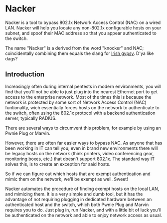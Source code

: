 Nacker
======

Nacker is a tool to bypass 802.1x Network Access Control (NAC) on a wired LAN. Nacker will help you locate any non-802.1x configurable hosts on your subnet, and spoof their MAC address so that you appear authenticated to the switch.

The name "Nacker" is a derived from the word "knocker" and NAC; coincidentally combining them equals the slang for [Irish gypsy][1]. D'ya like dags?

Introduction
------------

Increasingly often during internal pentests in modern environments, you will find that you'll not be able to just plug into the nearest Ethernet port to get access to the enterprise network. Most of the times this is because the network is protected by some sort of Network Access Control (NAC) funtionality, wich essentially forces hosts on the network to authenticate to the switch, often using the 802.1x protocol with a backend authentication server, typically RADIUS.

There are several ways to circumvent this problem, for example by using an Pwnie Plug or Marvin.

However, there are often far easier ways to bypass NAC. As anyone that has been working in IT can tell you; even in brand new environments there will be legacy hosts on the network (think printers, video conferencing gear, monitoring boxes, etc.) that doesn't support 802.1x. The standard way IT solves this, is to create an exception for said hosts.

So if we can figure out which hosts that are exempt authentication and mimic them on the network, we'll be exempt as well. Sweet!

Nacker automates the procedure of finding exempt hosts on the local LAN, and mimicing them. It is a very simple and dumb tool, but it has the advantage of not requiring plugging in dedicated hardware between an authenticated host and the switch, which both Pwnie Plug and Marvin requires you to do. Just plug in, run Nacker, and with a little bit of luck you'll be authenticated on the network and able to enjoy network access as usual.

[1]: http://www.urbandictionary.com/define.php?term=nacker
